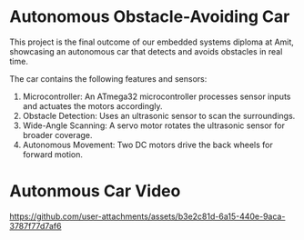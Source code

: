 # Autonomous Obstacle-Avoiding Car

This project is the final outcome of our embedded systems diploma at Amit, showcasing an autonomous car that detects and avoids obstacles in real time.

The car contains the following features and sensors:

1. Microcontroller: An ATmega32 microcontroller processes sensor inputs and actuates the motors accordingly.
2. Obstacle Detection: Uses an ultrasonic sensor to scan the surroundings.
3. Wide-Angle Scanning: A servo motor rotates the ultrasonic sensor for broader coverage.
4. Autonomous Movement: Two DC motors drive the back wheels for forward motion.

# Autonmous Car Video

https://github.com/user-attachments/assets/b3e2c81d-6a15-440e-9aca-3787f77d7af6
